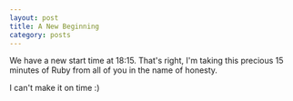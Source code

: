 ```yaml
---
layout: post
title: A New Beginning
category: posts
---
```


We have a new start time at 18:15. That's right, I'm taking this precious 15
minutes of Ruby from all of you in the name of honesty.

I can't make it on time :)
